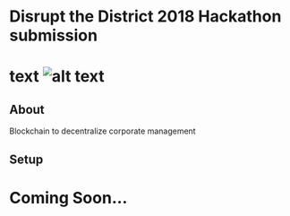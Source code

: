 # Disrupt the District 2018 Hackathon submission
# text ![alt text](regent.png)

## About 
Blockchain to decentralize corporate management

## Setup
# Coming Soon...
